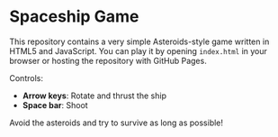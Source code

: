 # Spaceship Game

This repository contains a very simple Asteroids-style game written in HTML5 and JavaScript. You can play it by opening `index.html` in your browser or hosting the repository with GitHub Pages.

Controls:
- **Arrow keys**: Rotate and thrust the ship
- **Space bar**: Shoot

Avoid the asteroids and try to survive as long as possible!
